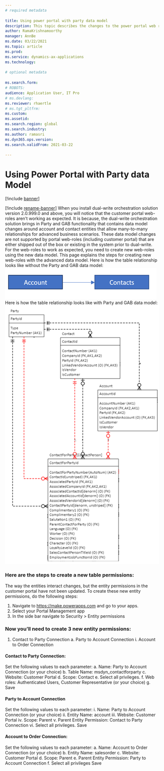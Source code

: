 ```yaml
---
# required metadata

title: Using power portal with party data model
description: This topic describes the changes to the power portal web roles due to party data model in dual-write.
author: RamaKrishnamoorthy 
manager: AnnBe
ms.date: 03/22/2021
ms.topic: article
ms.prod: 
ms.service: dynamics-ax-applications
ms.technology: 

# optional metadata

ms.search.form: 
# ROBOTS: 
audience: Application User, IT Pro
# ms.devlang: 
ms.reviewer: rhaertle
# ms.tgt_pltfrm: 
ms.custom: 
ms.assetid: 
ms.search.region: global
ms.search.industry: 
ms.author: ramasri
ms.dyn365.ops.version: 
ms.search.validFrom: 2021-03-22

---
```


# Using Power Portal with Party data Model

[!include [banner](../../includes/banner.md)]

[!include [rename-banner](~/includes/cc-data-platform-banner.md)]
When you install dual-write orchestration solution version 2.0.999.0 and above, you will notice that the customer portal web-roles aren’t working as expected. It is because, the dual-write orchestration solution brings in Party and GAB functionality that contains data model changes around account and contact entities that allow many-to-many relationships for advanced business scenarios. These data model changes are not supported by portal web-roles (including customer portal) that are either shipped out of the box or existing in the system prior to dual-write. For the web-roles to work as expected, you need to create new web-roles using the new data model. This page explains the steps for creating new web-roles with the advanced data model. 
Here is how the table relationship looks like without the Party and GAB data model: 
   ![without party model](media/without-party-model.png)
Here is how the table relationship looks like with Party and GAB data model: 
   ![with party model](media/with-party-model.png)


### Here are the steps to create a new table permissions:
The way the entities interact changes, but the entity permissions in the customer portal have not been updated. To create these new entity permissions, do the following steps:
1.	Navigate to https://make.powerapps.com and go to your apps. 
2.	Select your Portal Management app
3.	In the side bar navigate to Security > Entity permissions

### Now you’ll need to create 3 new entity permissions:
1.	Contact to Party Connection
    a.	Party to Account Connection
        i.	Account to Order Connection
        
#### Contact to Party Connection:
Set the following values to each parameter:
    a.	Name: Party to Account Connection (or your choice)
    b.	Table Name: msdyn_contactforparty
    c.	Website: Customer Portal
    d.	Scope: Contact
    e.	Select all privileges.
    f.	Web roles: Authenticated Users, Customer Representative (or your choice)
    g.  Save

#### Party to Account Connection
Set the following values to each parameter:
    i.	Name: Party to Account Connection (or your choice)
    ii.	Entity Name: account
    iii.	Website: Customer Portal
    iv.	Scope: Parent
    v.	Parent Entity Permission: Contact to Party Connection
    vi.	Select all privileges.
Save

#### Account to Order Connection:
Set the following values to each parameter:
    a.	Name: Account to Order Connection (or your choice)
    b.	Entity Name: salesorder
    c.	Website: Customer Portal
    d.	Scope: Parent
    e.	Parent Entity Permission: Party to Account Connection
    f.	Select all privileges
Save


